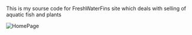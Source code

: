 This is my sourse code for FreshWaterFins site which deals with selling of aquatic fish and plants

![HomePage](https://github.com/user-attachments/assets/5331857c-0d41-4f8f-9ab0-6d510435399e) 
